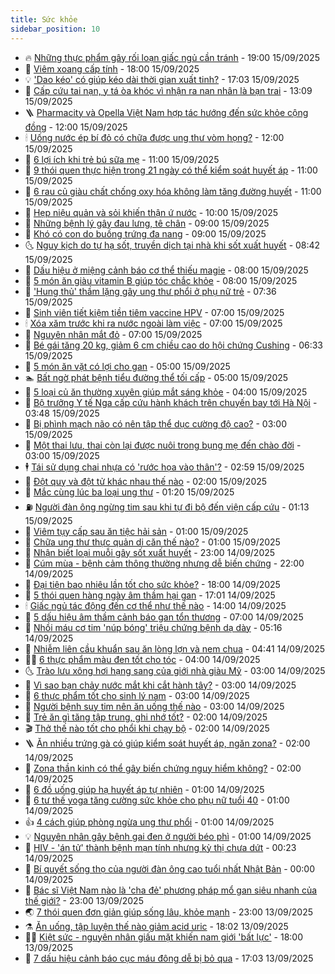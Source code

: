 ```yaml
---
title: Sức khỏe
sidebar_position: 10
---
```


<!-- vnexpress-suc-khoe:START -->
- 🔥 [Những thực phẩm gây rối loạn giấc ngủ cần tránh](https://vnexpress.net/nhung-thuc-pham-gay-roi-loan-giac-ngu-can-tranh-4938851.html) - 19:00 15/09/2025
- 🥰 [Viêm xoang cấp tính](https://vnexpress.net/suc-khoe/cam-nang/viem-xoang-cap-tinh-368) - 18:00 15/09/2025
- 💡 [&#39;Dao kéo&#39; có giúp kéo dài thời gian xuất tinh?](https://vnexpress.net/dao-keo-co-giup-keo-dai-thoi-gian-xuat-tinh-4938910.html) - 17:03 15/09/2025
- 🤗 [Cấp cứu tai nạn, y tá òa khóc vì nhận ra nạn nhân là bạn trai](https://vnexpress.net/cap-cuu-tai-nan-y-ta-oa-khoc-vi-nhan-ra-nan-nhan-la-ban-trai-4939373.html) - 13:09 15/09/2025
- 🪜 [Pharmacity và Opella Việt Nam hợp tác hướng đến sức khỏe cộng đồng](https://vnexpress.net/pharmacity-va-opella-viet-nam-hop-tac-huong-den-suc-khoe-cong-dong-4939402.html) - 12:00 15/09/2025
- 🕯 [Uống nước ép bí đỏ có chữa được ung thư vòm họng?](https://vnexpress.net/uong-nuoc-ep-bi-do-co-chua-duoc-ung-thu-vom-hong-4939360.html) - 12:00 15/09/2025
- 🤭 [6 lợi ích khi trẻ bú sữa mẹ](https://vnexpress.net/6-loi-ich-khi-tre-bu-sua-me-4939308.html) - 11:00 15/09/2025
- 👀 [9 thói quen thực hiện trong 21 ngày có thể kiểm soát huyết áp](https://vnexpress.net/9-thoi-quen-thuc-hien-trong-21-ngay-co-the-kiem-soat-huyet-ap-4939238.html) - 11:00 15/09/2025
- 🌋 [6 rau củ giàu chất chống oxy hóa không làm tăng đường huyết](https://vnexpress.net/6-rau-cu-giau-chat-chong-oxy-hoa-khong-lam-tang-duong-huyet-4939128.html) - 11:00 15/09/2025
- 🫶 [Hẹp niệu quản và sỏi khiến thận ứ nước](https://vnexpress.net/hep-nieu-quan-va-soi-khien-than-u-nuoc-4939311.html) - 10:00 15/09/2025
- 🦆 [Những bệnh lý gây đau lưng, tê chân](https://vnexpress.net/nhung-benh-ly-gay-dau-lung-te-chan-4939325.html) - 09:00 15/09/2025
- 🚀 [Khó có con do buồng trứng đa nang](https://vnexpress.net/kho-co-con-do-buong-trung-da-nang-4939297.html) - 09:00 15/09/2025
- 🌜 [Nguy kịch do tự hạ sốt, truyền dịch tại nhà khi sốt xuất huyết](https://vnexpress.net/nguy-kich-do-tu-ha-sot-truyen-dich-tai-nha-khi-sot-xuat-huyet-4939123.html) - 08:42 15/09/2025
- 🧰 [Dấu hiệu ở miệng cảnh báo cơ thể thiếu magie](https://vnexpress.net/dau-hieu-o-mieng-canh-bao-co-the-thieu-magie-4939218.html) - 08:00 15/09/2025
- 💫 [5 món ăn giàu vitamin B giúp tóc chắc khỏe](https://vnexpress.net/5-mon-an-giau-vitamin-b-giup-toc-chac-khoe-4939161.html) - 08:00 15/09/2025
- 🌝 [&#39;Hung thủ&#39; thầm lặng gây ung thư phổi ở phụ nữ trẻ](https://vnexpress.net/hung-thu-tham-lang-gay-ung-thu-phoi-o-phu-nu-tre-4939050.html) - 07:36 15/09/2025
- 🗽 [Sinh viên tiết kiệm tiền tiêm vaccine HPV](https://vnexpress.net/sinh-vien-tiet-kiem-tien-tiem-vaccine-hpv-4939257.html) - 07:00 15/09/2025
- 🕯 [Xóa xăm trước khi ra nước ngoài làm việc](https://vnexpress.net/xoa-xam-truoc-khi-ra-nuoc-ngoai-lam-viec-4939229.html) - 07:00 15/09/2025
- 🦅 [Nguyên nhân mắt đỏ](https://vnexpress.net/nguyen-nhan-mat-do-4939108.html) - 07:00 15/09/2025
- 🦆 [Bé gái tăng 20 kg, giảm 6 cm chiều cao do hội chứng Cushing](https://vnexpress.net/be-gai-tang-20-kg-giam-6-cm-chieu-cao-do-hoi-chung-cushing-4939069.html) - 06:33 15/09/2025
- 🎊 [5 món ăn vặt có lợi cho gan](https://vnexpress.net/5-mon-an-vat-co-loi-cho-gan-4939116.html) - 05:00 15/09/2025
- 🏊 [Bất ngờ phát bệnh tiểu đường thể tối cấp](https://vnexpress.net/bat-ngo-phat-benh-tieu-duong-the-toi-cap-4938961.html) - 05:00 15/09/2025
- 📝 [5 loại củ ăn thường xuyên giúp mắt sáng khỏe](https://vnexpress.net/5-loai-cu-an-thuong-xuyen-giup-mat-sang-khoe-4939141.html) - 04:00 15/09/2025
- 💯 [Bộ trưởng Y tế Nga cấp cứu hành khách trên chuyến bay tới Hà Nội](https://vnexpress.net/bo-truong-y-te-nga-cap-cuu-hanh-khach-tren-chuyen-bay-toi-ha-noi-4939133.html) - 03:48 15/09/2025
- 🌊 [Bị phình mạch não có nên tập thể dục cường độ cao?](https://vnexpress.net/bi-phinh-mach-nao-co-nen-tap-the-duc-cuong-do-cao-4939105.html) - 03:00 15/09/2025
- 🚀 [Một thai lưu, thai còn lại được nuôi trong bụng mẹ đến chào đời](https://vnexpress.net/mot-thai-luu-thai-con-lai-duoc-nuoi-trong-bung-me-den-chao-doi-4939055.html) - 03:00 15/09/2025
- 🕴 [Tái sử dụng chai nhựa có &#39;rước họa vào thân&#39;?](https://vnexpress.net/tai-su-dung-chai-nhua-co-ruoc-hoa-vao-than-4939028.html) - 02:59 15/09/2025
- 🗽 [Đột quỵ và đột tử khác nhau thế nào](https://vnexpress.net/dot-quy-va-dot-tu-khac-nhau-the-nao-4937956.html) - 02:00 15/09/2025
- 🎡 [Mắc cùng lúc ba loại ung thư](https://vnexpress.net/mac-cung-luc-ba-loai-ung-thu-4939006.html) - 01:20 15/09/2025
- ⛽️ [Người đàn ông ngừng tim sau khi tự đi bộ đến viện cấp cứu](https://vnexpress.net/nguoi-dan-ong-ngung-tim-sau-khi-tu-di-bo-den-vien-cap-cuu-4939012.html) - 01:13 15/09/2025
- 🦆 [Viêm tụy cấp sau ăn tiệc hải sản](https://vnexpress.net/viem-tuy-cap-sau-an-tiec-hai-san-4938960.html) - 01:00 15/09/2025
- 🤩 [Chữa ung thư thực quản di căn thế nào?](https://vnexpress.net/chua-ung-thu-thuc-quan-di-can-the-nao-4938958.html) - 01:00 15/09/2025
- 🦒 [Nhận biết loại muỗi gây sốt xuất huyết](https://vnexpress.net/nhan-biet-loai-muoi-gay-sot-xuat-huyet-4938571.html) - 23:00 14/09/2025
- 💫 [Cúm mùa - bệnh cảm thông thường nhưng dễ biến chứng](https://vnexpress.net/cum-mua-benh-cam-thong-thuong-nhung-de-bien-chung-4938860.html) - 22:00 14/09/2025
- 🐘 [Đại tiện bao nhiêu lần tốt cho sức khỏe?](https://vnexpress.net/dai-tien-bao-nhieu-lan-tot-cho-suc-khoe-4937921.html) - 18:00 14/09/2025
- 🚀 [5 thói quen hàng ngày âm thầm hại gan](https://vnexpress.net/5-thoi-quen-hang-ngay-am-tham-hai-gan-4938569.html) - 17:01 14/09/2025
- 🕯 [Giấc ngủ tác động đến cơ thể như thế nào](https://vnexpress.net/giac-ngu-tac-dong-den-co-the-nhu-the-nao-4936630.html) - 14:00 14/09/2025
- 🦏 [5 dấu hiệu âm thầm cảnh báo gan tổn thương](https://vnexpress.net/5-dau-hieu-am-tham-canh-bao-gan-ton-thuong-4937910.html) - 07:00 14/09/2025
- 🦄 [Nhồi máu cơ tim &#39;núp bóng&#39; triệu chứng bệnh dạ dày](https://vnexpress.net/nhoi-mau-co-tim-nup-bong-trieu-chung-benh-da-day-4938857.html) - 05:16 14/09/2025
- 🦒 [Nhiễm liên cầu khuẩn sau ăn lòng lợn và nem chua](https://vnexpress.net/nhiem-lien-cau-khuan-sau-an-long-lon-va-nem-chua-4938842.html) - 04:41 14/09/2025
- 👨‍🏫 [6 thực phẩm màu đen tốt cho tóc](https://vnexpress.net/6-thuc-pham-mau-den-tot-cho-toc-4938769.html) - 04:00 14/09/2025
- 🌜 [Trào lưu xông hơi hạng sang của giới nhà giàu Mỹ](https://vnexpress.net/trao-luu-xong-hoi-hang-sang-cua-gioi-nha-giau-my-4938659.html) - 03:00 14/09/2025
- 🚀 [Vì sao bạn chảy nước mắt khi cắt hành tây?](https://vnexpress.net/vi-sao-ban-chay-nuoc-mat-khi-cat-hanh-tay-4938746.html) - 03:00 14/09/2025
- 💃 [6 thực phẩm tốt cho sinh lý nam](https://vnexpress.net/6-thuc-pham-tot-cho-sinh-ly-nam-4938739.html) - 03:00 14/09/2025
- 💯 [Người bệnh suy tim nên ăn uống thế nào](https://vnexpress.net/nguoi-benh-suy-tim-nen-an-uong-the-nao-4938736.html) - 03:00 14/09/2025
- 🤔 [Trẻ ăn gì tăng tập trung, ghi nhớ tốt?](https://vnexpress.net/tre-an-gi-tang-tap-trung-ghi-nho-tot-4938738.html) - 02:00 14/09/2025
- 🎬 [Thở thế nào tốt cho phổi khi chạy bộ](https://vnexpress.net/tho-the-nao-tot-cho-phoi-khi-chay-bo-4938613.html) - 02:00 14/09/2025
- 🪜 [Ăn nhiều trứng gà có giúp kiểm soát huyết áp, ngăn zona?](https://vnexpress.net/an-nhieu-trung-ga-co-giup-kiem-soat-huyet-ap-ngan-zona-4938603.html) - 02:00 14/09/2025
- 🦣 [Zona thần kinh có thể gây biến chứng nguy hiểm không?](https://vnexpress.net/zona-than-kinh-co-the-gay-bien-chung-nguy-hiem-khong-4938485.html) - 02:00 14/09/2025
- 🧐 [6 đồ uống giúp hạ huyết áp tự nhiên](https://vnexpress.net/6-do-uong-giup-ha-huyet-ap-tu-nhien-4938386.html) - 01:00 14/09/2025
- 🤡 [6 tư thế yoga tăng cường sức khỏe cho phụ nữ tuổi 40](https://vnexpress.net/6-tu-the-yoga-tang-cuong-suc-khoe-cho-phu-nu-tuoi-40-4938678.html) - 01:00 14/09/2025
- 👍 [4 cách giúp phòng ngừa ung thư phổi](https://vnexpress.net/4-cach-giup-phong-ngua-ung-thu-phoi-4938565.html) - 01:00 14/09/2025
- 💡 [Nguyên nhân gây bệnh gai đen ở người béo phì](https://vnexpress.net/nguyen-nhan-gay-benh-gai-den-o-nguoi-beo-phi-4938483.html) - 01:00 14/09/2025
- 💯 [HIV - &#39;án tử&#39; thành bệnh mạn tính nhưng kỳ thị chưa dứt](https://vnexpress.net/hiv-an-tu-thanh-benh-man-tinh-nhung-ky-thi-chua-dut-4938722.html) - 00:23 14/09/2025
- 🧠 [Bí quyết sống thọ của người đàn ông cao tuổi nhất Nhật Bản](https://vnexpress.net/bi-quyet-song-tho-cua-nguoi-dan-ong-cao-tuoi-nhat-nhat-ban-4938317.html) - 00:00 14/09/2025
- 🎡 [Bác sĩ Việt Nam nào là &#39;cha đẻ&#39; phương pháp mổ gan siêu nhanh của thế giới?](https://vnexpress.net/bac-si-viet-nam-nao-la-cha-de-phuong-phap-mo-gan-sieu-nhanh-cua-the-gioi-4938491.html) - 23:00 13/09/2025
- 🌏 [7 thói quen đơn giản giúp sống lâu, khỏe mạnh](https://vnexpress.net/7-thoi-quen-don-gian-giup-song-lau-khoe-manh-4937276.html) - 23:00 13/09/2025
- ⚗️ [Ăn uống, tập luyện thế nào giảm acid uric](https://vnexpress.net/an-uong-tap-luyen-the-nao-giam-acid-uric-4937808.html) - 18:02 13/09/2025
- 👨‍🏫 [Kiệt sức - nguyên nhân giấu mặt khiến nam giới &#39;bất lực&#39;](https://vnexpress.net/kiet-suc-nguyen-nhan-giau-mat-khien-nam-gioi-bat-luc-4938545.html) - 18:00 13/09/2025
- 🤖 [7 dấu hiệu cảnh báo cục máu đông dễ bị bỏ qua](https://vnexpress.net/7-dau-hieu-canh-bao-cuc-mau-dong-de-bi-bo-qua-4937420.html) - 17:03 13/09/2025<!-- vnexpress-suc-khoe:END -->
